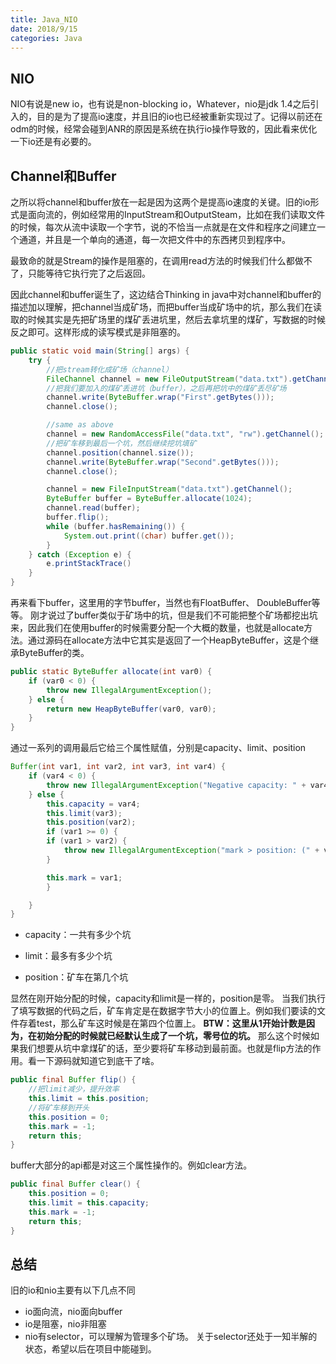 ```yaml
---
title: Java_NIO
date: 2018/9/15
categories: Java
---
```


## NIO
NIO有说是new io，也有说是non-blocking io，Whatever，nio是jdk 1.4之后引入的，目的是为了提高io速度，并且旧的io也已经被重新实现过了。记得以前还在odm的时候，经常会碰到ANR的原因是系统在执行io操作导致的，因此看来优化一下io还是有必要的。
## Channel和Buffer
之所以将channel和buffer放在一起是因为这两个是提高io速度的关键。旧的io形式是面向流的，例如经常用的InputStream和OutputSteam，比如在我们读取文件的时候，每次从流中读取一个字节，说的不恰当一点就是在文件和程序之间建立一个通道，并且是一个单向的通道，每一次把文件中的东西拷贝到程序中。

最致命的就是Stream的操作是阻塞的，在调用read方法的时候我们什么都做不了，只能等待它执行完了之后返回。

因此channel和buffer诞生了，这边结合Thinking in java中对channel和buffer的描述加以理解，把channel当成矿场，而把buffer当成矿场中的坑，那么我们在读取的时候其实是先把矿场里的煤矿丢进坑里，然后去拿坑里的煤矿，写数据的时候反之即可。这样形成的读写模式是非阻塞的。

```java
public static void main(String[] args) {
    try {
        //把stream转化成矿场（channel）
        FileChannel channel = new FileOutputStream("data.txt").getChannel();
        //把我们要加入的煤矿丢进坑（buffer），之后再把坑中的煤矿丢尽矿场
        channel.write(ByteBuffer.wrap("First".getBytes()));
        channel.close();

        //same as above
        channel = new RandomAccessFile("data.txt", "rw").getChannel();
        //把矿车移到最后一个坑，然后继续挖坑填矿
        channel.position(channel.size());
        channel.write(ByteBuffer.wrap("Second".getBytes()));
        channel.close();

        channel = new FileInputStream("data.txt").getChannel();
        ByteBuffer buffer = ByteBuffer.allocate(1024);
        channel.read(buffer);	
        buffer.flip();
        while (buffer.hasRemaining()) {
            System.out.print((char) buffer.get());
        }
    } catch (Exception e) {
        e.printStackTrace()
    }
}
```
再来看下buffer，这里用的字节buffer，当然也有FloatBuffer、 DoubleBuffer等等。
刚才说过了buffer类似于矿场中的坑，但是我们不可能把整个矿场都挖出坑来，因此我们在使用buffer的时候需要分配一个大概的数量，也就是allocate方法。通过源码在allocate方法中它其实是返回了一个HeapByteBuffer，这是个继承ByteBuffer的类。
```java
public static ByteBuffer allocate(int var0) {
    if (var0 < 0) {
        throw new IllegalArgumentException();
    } else {
        return new HeapByteBuffer(var0, var0);
    }
}
```
通过一系列的调用最后它给三个属性赋值，分别是capacity、limit、position
```java
Buffer(int var1, int var2, int var3, int var4) {
    if (var4 < 0) {
        throw new IllegalArgumentException("Negative capacity: " + var4);
    } else {
        this.capacity = var4;
        this.limit(var3);
        this.position(var2);
        if (var1 >= 0) {
        if (var1 > var2) {
            throw new IllegalArgumentException("mark > position: (" + var1 + " > " + var2 + ")");
        }

        this.mark = var1;
        }

    }
}
```

* capacity：一共有多少个坑

* limit：最多有多少个坑

* position：矿车在第几个坑

显然在刚开始分配的时候，capacity和limit是一样的，position是零。
当我们执行了填写数据的代码之后，矿车肯定是在数据字节大小的位置上。例如我们要读的文件存着test，那么矿车这时候是在第四个位置上。
**BTW：这里从1开始计数是因为，在初始分配的时候就已经默认生成了一个坑，零号位的坑。**
那么这个时候如果我们想要从坑中拿煤矿的话，至少要将矿车移动到最前面。也就是flip方法的作用。看一下源码就知道它到底干了啥。

```java
public final Buffer flip() {
	//把limit减少，提升效率
    this.limit = this.position;
    //将矿车移到开头
    this.position = 0;
    this.mark = -1;
    return this;
}
```

buffer大部分的api都是对这三个属性操作的。例如clear方法。

```java
public final Buffer clear() {
    this.position = 0;
    this.limit = this.capacity;
    this.mark = -1;
    return this;
}
```
## 总结
旧的io和nio主要有以下几点不同
* io面向流，nio面向buffer
* io是阻塞，nio非阻塞
* nio有selector，可以理解为管理多个矿场。
关于selector还处于一知半解的状态，希望以后在项目中能碰到。
